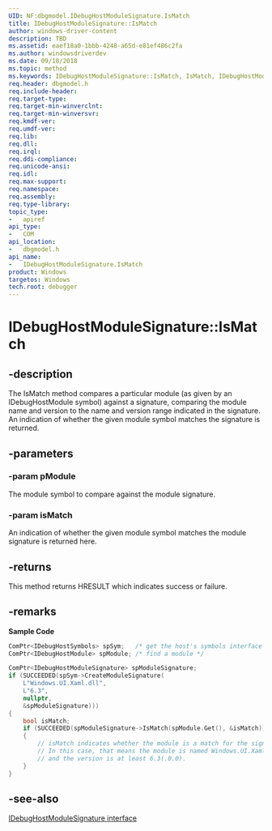 ```yaml
---
UID: NF:dbgmodel.IDebugHostModuleSignature.IsMatch
title: IDebugHostModuleSignature::IsMatch
author: windows-driver-content
description: TBD
ms.assetid: eaef18a0-1bbb-4248-a65d-e81ef486c2fa
ms.author: windowsdriverdev
ms.date: 09/18/2018 
ms.topic: method
ms.keywords: IDebugHostModuleSignature::IsMatch, IsMatch, IDebugHostModuleSignature.IsMatch, IDebugHostModuleSignature::IsMatch, IDebugHostModuleSignature.IsMatch
req.header: dbgmodel.h
req.include-header:
req.target-type:
req.target-min-winverclnt:
req.target-min-winversvr:
req.kmdf-ver:
req.umdf-ver:
req.lib:
req.dll:
req.irql: 
req.ddi-compliance:
req.unicode-ansi:
req.idl:
req.max-support:
req.namespace:
req.assembly:
req.type-library: 
topic_type: 
-	apiref
api_type: 
-	COM
api_location: 
-	dbgmodel.h
api_name: 
-	IDebugHostModuleSignature.IsMatch
product: Windows
targetos: Windows
tech.root: debugger
---
```


# IDebugHostModuleSignature::IsMatch


## -description

The IsMatch method compares a particular module (as given by an IDebugHostModule symbol) against a signature, comparing the module name and version to the name and version range indicated in the signature. An indication of whether the given module symbol matches the signature is returned. 

## -parameters

### -param pModule
The module symbol to compare against the module signature.

### -param isMatch
An indication of whether the given module symbol matches the module signature is returned here.


## -returns
This method returns HRESULT which indicates success or failure.

## -remarks

**Sample Code**

```cpp
ComPtr<IDebugHostSymbols> spSym;   /* get the host's symbols interface */
ComPtr<IDebugHostModule> spModule; /* find a module */

ComPtr<IDebugHostModuleSignature> spModuleSignature;
if (SUCCEEDED(spSym->CreateModuleSignature(
    L"Windows.UI.Xaml.dll", 
    L"6.3", 
    nullptr, 
    &spModuleSignature)))
{
    bool isMatch;
    if (SUCCEEDED(spModuleSignature->IsMatch(spModule.Get(), &isMatch)))
    {
        // isMatch indicates whether the module is a match for the signature.  
        // In this case, that means the module is named Windows.UI.Xaml.dll 
        // and the version is at least 6.3(.0.0).
    }
}
```

## -see-also
[IDebugHostModuleSignature interface](nn-dbgmodel-idebughostmodulesignature.md)
